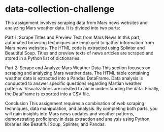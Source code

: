 # data-collection-challenge

This assignment involves scraping data from Mars news websites and analyzing Mars weather data. It is divided into two parts:


Part 1: Scrape Titles and Preview Text from Mars News
In this part, automated browsing techniques are employed to gather information from Mars news websites. The HTML code is extracted using Splinter and Beautiful Soup. Titles and preview texts of news articles are scraped and stored in a Python list of dictionaries.

Part 2: Scrape and Analyze Mars Weather Data
This section focuses on scraping and analyzing Mars weather data. The HTML table containing weather data is extracted into a Pandas DataFrame. Data analysis is conducted to answer specific questions regarding Martian weather patterns. Visualizations are created to aid in understanding the data. Finally, the DataFrame is exported into a CSV file.

Conclusion
This assignment requires a combination of web scraping techniques, data manipulation, and analysis. By completing both parts, you will gain insights into Mars news updates and weather patterns, demonstrating proficiency in data extraction and analysis using Python libraries like Beautiful Soup, Splinter, and Pandas.
